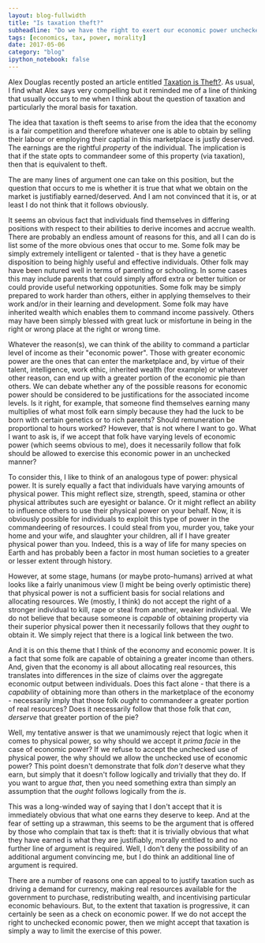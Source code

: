 ```yaml
---
layout: blog-fullwidth
title: "Is taxation theft?"
subheadline: "Do we have the right to exert our economic power unchecked?"
tags: [economics, tax, power, morality]
date: 2017-05-06
category: "blog"
ipython_notebook: false
---
```


Alex Douglas recently posted an article entitled [Taxation is Theft?](https://medium.com/@alexanderdouglas/taxation-is-theft-bdd745f84822). As usual, I find what Alex says very compelling but it reminded me of a line of thinking that usually occurs to me when I think about the question of taxation and particularly the moral basis for taxation.

The idea that taxation is theft seems to arise from the idea that the economy is a fair competition and therefore whatever one is able to obtain by selling their labour or employing their captial in this marketplace is justly deserved. The earnings are the rightful *property* of the individual. The implication is that if the state opts to commandeer some of this property (via taxation), then that is equivalent to theft.

The are many lines of argument one can take on this position, but the question that occurs to me is whether it is true that what we obtain on the market is justifiably earned/deserved. And I am not convinced that it is, or at least I do not think that it follows obviously.

<!--more-->

It seems an obvious fact that individuals find themselves in differing positions with respect to their abilities to derive incomes and accrue wealth. There are probably an endless amount of reasons for this, and  all I can do is list some of the more obvious ones that occur to me. Some folk may be simply extremely intelligent or talented - that is they have a genetic disposition to being highly useful and effective individuals. Other folk may have been nutured well in terms of parenting or schooling. In some cases this may include parents that could simply afford extra or better tuition or could provide useful networking oppotunities. Some folk may be simply prepared to work harder than others, either in applying themselves to their work and/or in their learning and development. Some folk may have inherited wealth which enables them to command income passively. Others may have been simply blessed with great luck or misfortune in being in the right or wrong place at the right or wrong time.

Whatever the reason(s), we can think of the ability to command a particlar level of income as their "economic power". Those with greater economic power are the ones that can enter the marketplace and, by virtue of their talent, intelligence, work ethic, inherited wealth (for example) or whatever other reason, can end up with a greater portion of the economic pie than others. We can debate whether any of the possible reasons for economic power should be considered to be justifications for the associated income levels. Is it right, for example, that someone find themselves earning many multiplies of what most folk earn simply because they had the luck to be born with certain genetics or to rich parents? Should remuneration be proportional to hours worked? However, that is not where I want to go. What I want to ask is, if we accept that folk have varying levels of economic power (which seems obvious to me), does it necessarily follow that folk should be allowed to exercise this economic power in an unchecked manner?

To consider this, I like to think of an analogous type of power: physical power. It is surely equally a fact that individuals have varying amounts of physical power. This might reflect size, strength, speed, stamina or other physical attributes such are eyesight or balance. Or it might reflect an ability to influence others to use their physical power on your behalf. Now, it is obviously possible for individuals to exploit this type of power in the commandeering of resources. I could steal from you, murder you, take your home and your wife, and slaughter your children, all if I have greater physical power than you. Indeed, this is a way of life for many species on Earth and has probably been a factor in most human societies to a greater or lesser extent through history.

However, at some stage, humans (or maybe proto-humans) arrived at what looks like a fairly unanimous view (I might be being overly optimistic there) that physical power is not a sufficient basis for social relations and allocating resources. We (mostly, I think) do not accept the right of a stronger individual to kill, rape or steal from another, weaker individual. We do not believe that because someone is *capable* of obtaining property via their superior physical power then it necessarily follows that they *ought* to obtain it. We simply reject that there is a logical link between the two.

And it is on this theme that I think of the economy and economic power. It is a fact that some folk are capable of obtaining a greater income than others. And, given that the economy is all about allocating real resources, this translates into differences in the size of claims over the aggregate economic output between individuals. Does this fact alone - that there is a *capability* of obtaining more than others in the marketplace of the economy - necessarily imply that those folk *ought* to commandeer a greater portion of real resources? Does it necessarily follow that those folk that *can*, *derserve* that greater portion of the pie?

Well, my tentative answer is that we unamimously reject that logic when it comes to physical power, so why should we accept it *prima facie* in the case of economic power? If we refuse to accept the unchecked use of physical power, the why should we allow the unchecked use of economic power? This point doesn't demonstrate that folk *don't* deserve what they earn, but simply that it doesn't follow logically and trivially that they do. If you want to argue *that*, then you need something extra than simply an assumption that the *ought* follows logically from the *is*.

This was a long-winded way of saying that I don't accept that it is immediately obvious that what one earns they deserve to keep. And at the fear of setting up a strawman, this seems to be the argument that is offered by those who complain that tax is theft: that it is trivially obvious that what they have earned is what they are justifiably, morally entitled to and no further line of argument is required. Well, I don't deny the possibility of an additional argument convincing me, but I do think an additional line of argument is required.

There are a number of reasons one can appeal to to justify taxation such as driving a demand for currency, making real resources available for the government to purchase, redistributing wealth, and incentivising particular economic behaviours. But, to the extent that taxation is progressive, it can certainly be seen as a check on economic power. If we do not accept the right to unchecked economic power, then we might accept that taxation is simply a way to limit the exercise of this power.
